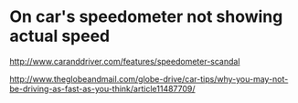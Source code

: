 # On car's speedometer not showing actual speed #

http://www.caranddriver.com/features/speedometer-scandal

http://www.theglobeandmail.com/globe-drive/car-tips/why-you-may-not-be-driving-as-fast-as-you-think/article11487709/